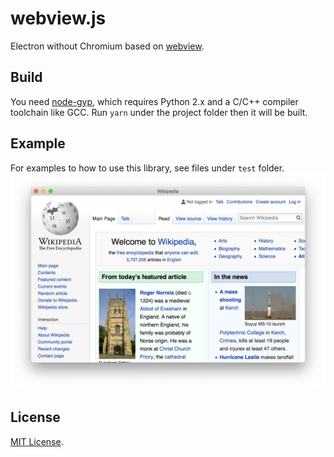 # webview.js

Electron without Chromium based on [webview](https://github.com/zserge/webview).

## Build
You need [node-gyp](https://github.com/nodejs/node-gyp), which requires Python
2.x and a C/C++ compiler toolchain like GCC. Run `yarn` under the project folder
then it will be built.

## Example
For examples to how to use this library, see files under `test` folder.
![Screenshot showing English Wikipedia](./screencap.png)

## License
[MIT License](LICENSE).
